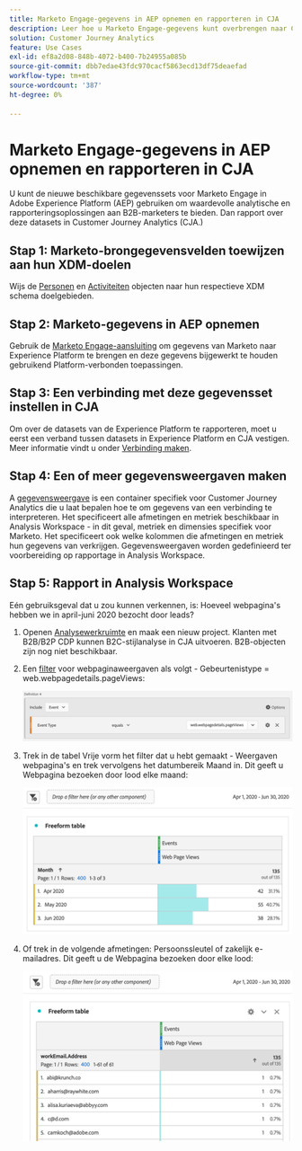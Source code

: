 ```yaml
---
title: Marketo Engage-gegevens in AEP opnemen en rapporteren in CJA
description: Leer hoe u Marketo Engage-gegevens kunt overbrengen naar CJA
solution: Customer Journey Analytics
feature: Use Cases
exl-id: ef8a2d08-848b-4072-b400-7b24955a085b
source-git-commit: dbb7edae43fdc970cacf5863ecd13df75deaefad
workflow-type: tm+mt
source-wordcount: '387'
ht-degree: 0%

---
```


# Marketo Engage-gegevens in AEP opnemen en rapporteren in CJA

U kunt de nieuwe beschikbare gegevenssets voor Marketo Engage in Adobe Experience Platform (AEP) gebruiken om waardevolle analytische en rapporteringsoplossingen aan B2B-marketers te bieden. Dan rapport over deze datasets in Customer Journey Analytics (CJA.)

## Stap 1: Marketo-brongegevensvelden toewijzen aan hun XDM-doelen

Wijs de [Personen](https://experienceleague.adobe.com/docs/experience-platform/sources/connectors/adobe-applications/mapping/marketo.html?lang=en#persons) en [Activiteiten](https://experienceleague.adobe.com/docs/experience-platform/sources/connectors/adobe-applications/mapping/marketo.html?lang=en#activities) objecten naar hun respectieve XDM schema doelgebieden.

## Stap 2: Marketo-gegevens in AEP opnemen

Gebruik de [Marketo Engage-aansluiting](https://experienceleague.adobe.com/docs/experience-platform/sources/connectors/adobe-applications/marketo/marketo.html?lang=en) om gegevens van Marketo naar Experience Platform te brengen en deze gegevens bijgewerkt te houden gebruikend Platform-verbonden toepassingen.

## Stap 3: Een verbinding met deze gegevensset instellen in CJA

Om over de datasets van de Experience Platform te rapporteren, moet u eerst een verband tussen datasets in Experience Platform en CJA vestigen. Meer informatie vindt u onder [Verbinding maken](https://experienceleague.adobe.com/docs/analytics-platform/using/cja-connections/create-connection.html?lang=en).

## Stap 4: Een of meer gegevensweergaven maken

A [gegevensweergave](/help/data-views/data-views.md) is een container specifiek voor Customer Journey Analytics die u laat bepalen hoe te om gegevens van een verbinding te interpreteren. Het specificeert alle afmetingen en metriek beschikbaar in Analysis Workspace - in dit geval, metriek en dimensies specifiek voor Marketo. Het specificeert ook welke kolommen die afmetingen en metriek hun gegevens van verkrijgen. Gegevensweergaven worden gedefinieerd ter voorbereiding op rapportage in Analysis Workspace.

## Stap 5: Rapport in Analysis Workspace

Eén gebruiksgeval dat u zou kunnen verkennen, is: Hoeveel webpagina&#39;s hebben we in april-juni 2020 bezocht door leads?

1. Openen [Analysewerkruimte](/help/analysis-workspace/home.md) en maak een nieuw project.
Klanten met B2B/B2P CDP kunnen B2C-stijlanalyse in CJA uitvoeren. B2B-objecten zijn nog niet beschikbaar.

1. Een [filter](/help/components/filters/create-filters.md) voor webpaginaweergaven als volgt - Gebeurtenistype = web.webpagedetails.pageViews:

   ![](../assets/marketo-filter.png)

1. Trek in de tabel Vrije vorm het filter dat u hebt gemaakt - Weergaven webpagina&#39;s en trek vervolgens het datumbereik Maand in. Dit geeft u Webpagina bezoeken door lood elke maand:

   ![](../assets/marketo-freeform.png)

1. Of trek in de volgende afmetingen: Persoonssleutel of zakelijk e-mailadres. Dit geeft u de Webpagina bezoeken door elke lood:

   ![](../assets/marketo-freeform2.png)

